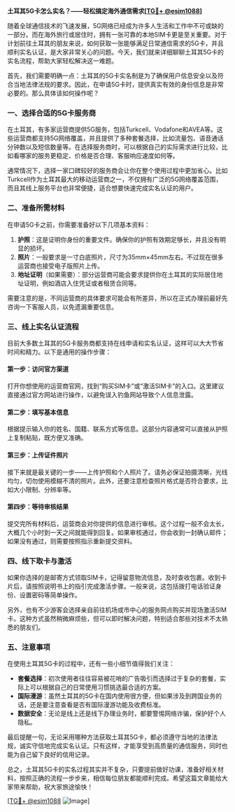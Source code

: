 **土耳其5G卡怎么实名？——轻松搞定海外通信需求[[TG💪+ @esim1088](https://t.me/s/esim1088)]**

随着全球通信技术的飞速发展，5G网络已经成为许多人生活和工作中不可或缺的一部分。而在海外旅行或居住时，拥有一张可靠的本地SIM卡更是至关重要。对于计划前往土耳其的朋友来说，如何获取一张能够满足日常通信需求的5G卡，并且顺利实名认证，是大家非常关心的问题。今天，我们就来详细聊聊土耳其5G卡的实名流程，帮助大家轻松解决这一难题。

首先，我们需要明确一点：土耳其的5G卡实名制是为了确保用户信息安全以及符合当地法律法规的要求。因此，在申请5G卡时，提供真实有效的身份信息是非常必要的。那么具体该如何操作呢？

### **一、选择合适的5G卡服务商**

在土耳其，有多家运营商提供5G服务，包括Turkcell、Vodafone和AVEA等。这些运营商都支持5G网络覆盖，并且提供了多种套餐选择，比如流量包、语音通话分钟数以及短信数量等。在选择服务商时，可以根据自己的实际需求进行比较，比如看哪家的服务更稳定、价格是否合理、客服响应速度如何等。

通常情况下，选择一家口碑较好的服务商会让你在整个使用过程中更加省心。比如Turkcell作为土耳其最大的移动运营商之一，不仅拥有广泛的5G网络覆盖范围，而且其线上服务平台也非常便捷，适合想要快速完成实名认证的用户。

### **二、准备所需材料**

在申请5G卡之前，你需要准备好以下几项基本资料：

1. **护照**：这是证明你身份的重要文件。确保你的护照有效期足够长，并且没有明显的损坏。
2. **照片**：一般要求是一寸白底照片，尺寸为35mm×45mm左右。不过现在很多运营商也接受电子版照片上传。
3. **地址证明**（如果需要）：部分运营商可能会要求提供你在土耳其的实际居住地址证明，例如酒店入住凭证或者租赁合同等。

需要注意的是，不同运营商的具体要求可能会有所差异，所以在正式办理前最好先咨询一下客服人员，以免遗漏重要信息。

### **三、线上实名认证流程**

目前大多数土耳其的5G卡服务商都支持在线申请和实名认证，这样可以大大节省时间和精力。以下是通用的操作步骤：

#### **第一步：访问官方渠道**
打开你想使用的运营商官网，找到“购买SIM卡”或“激活SIM卡”的入口。这里建议直接通过官方网站进行操作，以避免误入钓鱼网站导致个人信息泄露。

#### **第二步：填写基本信息**
根据提示输入你的姓名、国籍、联系方式等信息。这部分内容通常可以直接从护照上复制粘贴，既方便又准确。

#### **第三步：上传证件照片**
接下来就是最关键的一步——上传护照和个人照片了。请务必保证拍摄清晰，光线均匀，切勿使用模糊不清的照片。此外，还要注意检查照片格式是否符合要求，比如大小限制、分辨率等。

#### **第四步：等待审核结果**
提交完所有材料后，运营商会对你提供的信息进行审核。这个过程一般不会太长，大概几个小时到一天之间就能得到回复。如果审核通过，你会收到一封确认邮件；如果没有通过，则需要按照指示重新提交资料。

### **四、线下取卡与激活**

如果你选择的是邮寄方式领取SIM卡，记得留意物流信息，及时查收包裹。收到卡片后，请按照说明书上的指引完成激活步骤。一般来说，这包括拨打电话验证身份、设置密码等简单操作。

另外，也有不少游客会选择亲自前往机场或市中心的服务网点购买并现场激活SIM卡。这种方式虽然稍微麻烦些，但可以即时解决问题，特别适合那些对技术不太熟悉的朋友们。

### **五、注意事项**

在使用土耳其5G卡的过程中，还有一些小细节值得我们关注：

- **套餐选择**：初次使用者往往容易被花哨的广告吸引而选择过于复杂的套餐，实际上可以根据自己的日常使用习惯挑选最合适的方案。
- **国际漫游**：虽然土耳其的5G卡在国内使用很方便，但如果涉及到跨国业务的话，还是要注意查看是否有国际漫游功能及收费标准。
- **数据安全**：无论是线上还是线下办理业务时，都要警惕网络诈骗，保护好个人隐私。

最后提醒一句，无论采用哪种方法获取土耳其5G卡，都必须遵守当地的法律法规，诚实守信地完成实名认证。只有这样，才能享受到高质量的通信服务，同时也能为自己留下良好的信用记录。

总之，土耳其5G卡的实名过程其实并不复杂，只要提前做好功课，准备好相关材料，按照正确的流程一步步来，相信每位朋友都能顺利完成。希望这篇文章能给大家带来帮助，祝大家旅途愉快！

[[TG💪+ @esim1088](https://t.me/s/esim1088) ![Image](https://i.postimg.cc/4NQfJmqS/Snipaste-2025-05-13-00-14-12.png)]